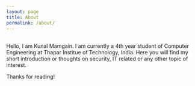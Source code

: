 ```yaml
---
layout: page
title: About
permalink: /about/
---
```

<br>
Hello, I am Kunal Mamgain. I am currently a 4th year student of Computer Engineering at Thapar Institue of Technology, India.
Here you will find my short introduction or thoughts on security, IT related or any other topic of interest. 

Thanks for reading!
